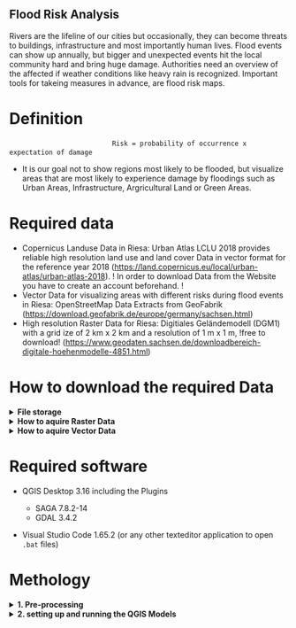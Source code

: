 ## Flood Risk Analysis

Rivers are the lifeline of our cities but occasionally, they can become threats to buildings, infrastructure and most importantly human lives. Flood events can show up annually, but bigger and unexpected events hit the local community hard and bring huge damage. Authorities need an overview of the affected if weather conditions like heavy rain is recognized. Important tools for takeing measures in advance, are flood risk maps.

# Definition

                              Risk = probability of occurrence x expectation of damage
   * It is our goal not to show regions most likely to be flooded, but visualize areas that are most likely to experience damage by floodings such as Urban Areas, Infrastructure, Argricultural Land or Green Areas.

# Required data

   * Copernicus Landuse Data in Riesa: Urban Atlas LCLU 2018 provides reliable high resolution land use and land cover Data in vector format for the              reference year 2018 (https://land.copernicus.eu/local/urban-atlas/urban-atlas-2018). ! In order to download Data from the Website you have to create an account beforehand. !
   * Vector Data for visualizing areas with different risks during flood events in Riesa: OpenStreetMap Data Extracts from GeoFabrik                              (https://download.geofabrik.de/europe/germany/sachsen.html)
   * High resolution Raster Data for Riesa: Digitiales Geländemodell (DGM1) with a grid ize of 2 km x 2 km and a resolution of 1 m x 1 m, !free to download!
     (https://www.geodaten.sachsen.de/downloadbereich-digitale-hoehenmodelle-4851.html)
     
 # How to download the required Data   
 
 <details>
   <summary><b>File storage</b></summary>
<br/>
  
  * extract and have a look around the given 'FloodRiskProject.zip' folder.
  
    * inside you will find a folder called 'Data', in which the required Vector- and Rasterdata will be stored in. Besides, we built two QGIS-Models  `Cartography&Styles.model3` and `FloodRiskMap.model3`. 

    * `RasterData` and `Vectordata` folder consist of `.bat`- files which give further instructions on how to process the required Data for the models. 

    * Aditionally, we stored preset Vectorstyle-layers  `.qml`-Format insde the Vector- and Raster Data Folder. The usages will be shown further down. 
 > Note: It is important that QGIS-Styles in `.qml` are stored in the same folder as the Layers loaded into QGIS. Otherwise, if this would not be the case, the loaded Layers would be shown in a random default style, even if the Styles are added into the QGIS-Model  
</details>
 
<details>
   <summary><b>How to aquire Raster Data</b></summary>
<br/>
   
  * **Digitales Geländemodell (DGM1)** <a href="//https://www.geodaten.sachsen.de/downloadbereich-digitale-hoehenmodelle-4851.html">Sachsen.de/downloadbereich-digitale_hoehenmodelle</a> and download tiles 3805684 and 3825684 as shown in the screenshot below
 
 ![name-of-you-image](https://github.com/charliewahl/FloodRiskAnalysis/blob/main/Download_DEM.png?raw=true)
   
   * download  and extract the DGM1 tiles into `Raster Data` Folder. In each of the two ectracted folders  you will find a `.xyz` tile which will be used in further processing and a Spreadsheet with specific information on your downloaded tiles. For the sake of simplicity, copy both of the downloaded `.xyz` Raster tiles into the `Raster Data` folder.
   
 </details>      
   
 <details>
   <summary><b>How to aquire Vector Data</b></summary>
<br/>
 
* **URBAN ATLAS 2018** Landuse <a href="https://land.copernicus.eu/local/urban-atlas/urban-atlas-2018?tab=download">Urban Atlas 2018</a> and search `Dresden` in the download searchbar. After selecing the correct Dataset ýou need to download and extract the files into the `Vector Data` Folder. In the end you should have a downloaded folder, which consists of four directories. For our project we will only need the Geopackage called `DE009L2_DRESDEN_UA2018_v013.gpkg`, which is stored inside `Data`.
   
* **Geofabrik OSM Data** visit <a href="https://download.geofabrik.de/europe/germany/sachsen.html">Geofabrik Sachsen</a>. Download and store the OSM Data into the `Vector Data` Folder in Shapefile-format (`sachsen-latest-free.shp.zip`) inside the `VectorData`-folder. In addtition it will be necessary to ectract the Data to get access
   
   </details> 
   

# Required software
   * QGIS Desktop 3.16 including the Plugins

     * SAGA 7.8.2-14 
     * GDAL 3.4.2

   * Visual Studio Code 1.65.2 (or any other texteditor application to open `.bat` files)
   
  

# Methology

<details>
   <summary><b>1. Pre-processing</b></summary>
<br/>
   
1. Before using our downloaded Data in `QGIS` it has to be preprocessed via `Gdal`. Therefore we have created `.bat` inside the `vector Data` as well as in the `Raster Data` folder,containing a short documentation on how to process the Data. 
  
2. After running through preprocessing you will be able to use the files as inputs for the follwoing Models and run the Analysis automaticially.
   
 </details>      
   
 <details>
   <summary><b>2. setting up and running the QGIS Models</b></summary>
<br/>   

   1. Open the QGIS application and open the `FloodRiskMap.model3` via the Data Soucre Manager.

   2. Add the required data inputs into the Model 

      1. **extent of merged DGM1**: this input is necessary to get the `gdal_calc.py` running properly an of course for defining a Region of Interest  we need to specify the extent of our Project. For simplicity reasons we used the extent of the merged DGM1 `riesa_merged`, which will atomaticially be calculated after setting the Rasterlayer as an input here.

      2. In **Landuse reprojected** we will need the unpacked Vector Layer `DE009L2_DRESDEN_UA2018.shp` from the `Landuse Shapefiles` folder from the steps before. While running the Model, the Landuse Layer will be split into categories and  eventually given weights according to the vunerability of the chosen categories (for more details have look at `documentation`or **`FloodRiskModel.png`).

      3. **DGM1 merged + reprojected** is the preprocessed Raster Layer `Riesa_merged` which on the one hand side will be used for creating an Area of Interest for our project and on the other hand side it will work as the fundamental input for our Flood Risk Secenarios by `Filling Sinks (Wang & Liu)` and using the `Gdal_calc`.

      4. The following Model outputs `weighted categories` and `alarmpoints_merged` have only been added for demonstration reasons-it is up to you whether you want to have a look at them or not
   
      5. The output `Flood Risk Map` is the final output. This means the box will be left as ticked.
   
      6. `water` is a Category output from the `Landuse reprojected` layer, which will be needed for the final map styling. Save this file under the name `landuse_water´ in the same direcotry as the OpenStreetMap layers e.g. `sachsen-latest-free.shp` 
      
      7.  Finally run the Model and have a close look at your outputs!
  
  3. Open the Model `Cartography&Styles.model3` as done with the previous Model.
  
      1. All the needed Layers to be copied from the folder `` into the same folder as the downloaded OpenStreetMap Data from <a href="https://download.geofabrik.de/europe/germany/sachsen.html">Geofabrik Sachsen</a> (Otherwise the Styles won't be applied ot the layers in QGIS). 

       2. Remove all the layers which don't match with the style names afterwards (because we won't need them).
 
       3. the specific stylings of the OpeStreetMap geometries are stored under the same name as the geometries exept that they come in `.qml` -Format. Therefore it is necessary to browse the stylings of each layer from the `sachsen-latest-free.shp` into the Model.
  
       4. As before the **DGM1 merged + reprojected** `Riesa_merged` will work as our Area Of Interest for clipping the Layers by an extent.
  
       5. Additionally you will have to browse the initially preprocessed OSM files from your files and set them as individual inputs. If you ran through the files as stated in the preprocessing the input files should have the same name as written above the boxes in te modelbuilder.
  
       6. Run the Model
  
       7. Set the order of the created Layers as stated in `QGIS_layer_order.png`
          
   


         
 
   
   


